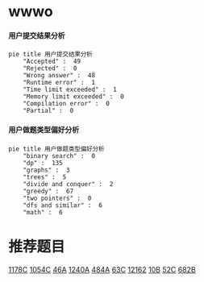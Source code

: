 # wwwo

<!-- tabs:start -->



#### **用户提交结果分析**

```mermaid
pie title 用户提交结果分析
    "Accepted" :  49
    "Rejected" :  0
    "Wrong answer" :  48
    "Runtime error" :  1
    "Time limit exceeded" :  1
    "Memory limit exceeded" :  0
    "Compilation error" :  0
    "Partial" :  0
```

#### **用户做题类型偏好分析**

```mermaid
pie title 用户做题类型偏好分析
    "binary search" :  0
    "dp" :  135
    "graphs" :  3
    "trees" :  5
    "divide and conquer" :  2
    "greedy" :  67
    "two pointers" :  0
    "dfs and similar" :  6
    "math" :  6
```



<!-- tabs:end -->
# 推荐题目
[1178C](https://codeforces.com/contest/1178/problem/C)
[1054C](https://codeforces.com/contest/1054/problem/C)
[46A](https://codeforces.com/contest/46/problem/A)
[1240A](https://codeforces.com/contest/1240/problem/A)
[484A](https://codeforces.com/contest/484/problem/A)
[63C](https://codeforces.com/contest/63/problem/C)
[12162](https://codeforces.com/contest/1216/problem/2)
[10B](https://codeforces.com/contest/10/problem/B)
[52C](https://codeforces.com/contest/52/problem/C)
[682B](https://codeforces.com/contest/682/problem/B)
